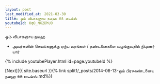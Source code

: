 ```yaml
---
layout: post
last_modified_at: 2021-03-30
title: ஓம் விபாகஞாய நமஹ ௧௧ டைம்ஸ்
youtubeId: OqO_NX2DhU0
---
```

 
 
 ஓம் விபாகஞாய நமஹ  
 
 -  அவர்களின் செயல்களுக்கு ஏற்ப வரங்கள் / தண்டனைகளை வழங்குவதில் நிபுணர் யார் 
 
  
 
  
 
 
 
 
 
 


{% include youtubePlayer.html id=page.youtubeId %}
 
[Next]({{ site.baseurl }}{% link  split1/_posts/2014-08-13-ஓம் பிரசகண்டனைய நமஹ ௧௧ டைம்ஸ்.md%})
 
